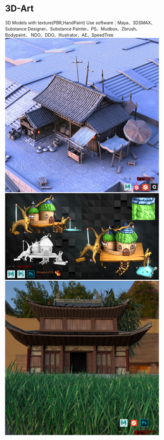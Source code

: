 # 3D-Art
3D Models with texture(PBR,HandPaint)
Use software：Maya、3DSMAX、Substance Designer、Substance Painter、PS、Mudbox、Zbrush、Bodypaint、
NDO、DDO、Illustrator、AE、SpeedTree
[![](https://github.com/HyrChao/3D-Art/blob/master/3D/05-2.jpg?raw=true)](https://github.com/HyrChao/3D-Art/blob/master/3D/05-2.jpg?raw=true)
[![](https://github.com/HyrChao/3D-Art/blob/master/3D/04.jpg?raw=true)](https://github.com/HyrChao/3D-Art/blob/master/3D/04.jpg?raw=true)
[![](https://github.com/HyrChao/3D-Art/blob/master/3D/03-3.jpg?raw=true)](https://github.com/HyrChao/3D-Art/blob/master/3D/03-3.jpg?raw=true)
